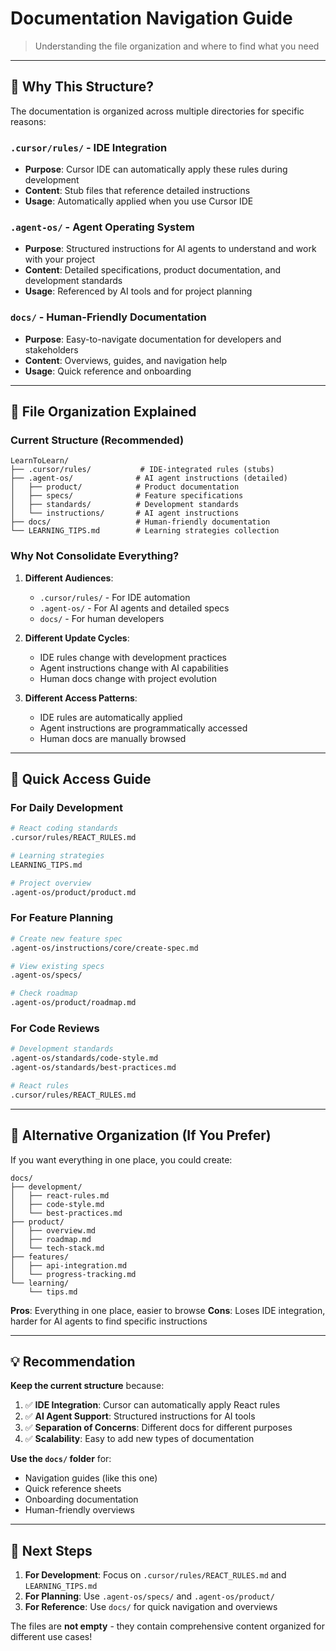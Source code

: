 # Documentation Navigation Guide

> Understanding the file organization and where to find what you need

---

## 🎯 **Why This Structure?**

The documentation is organized across multiple directories for specific reasons:

### **`.cursor/rules/`** - IDE Integration

- **Purpose**: Cursor IDE can automatically apply these rules during development
- **Content**: Stub files that reference detailed instructions
- **Usage**: Automatically applied when you use Cursor IDE

### **`.agent-os/`** - Agent Operating System

- **Purpose**: Structured instructions for AI agents to understand and work with your project
- **Content**: Detailed specifications, product documentation, and development standards
- **Usage**: Referenced by AI tools and for project planning

### **`docs/`** - Human-Friendly Documentation

- **Purpose**: Easy-to-navigate documentation for developers and stakeholders
- **Content**: Overviews, guides, and navigation help
- **Usage**: Quick reference and onboarding

---

## 📁 **File Organization Explained**

### **Current Structure (Recommended)**

```
LearnToLearn/
├── .cursor/rules/           # IDE-integrated rules (stubs)
├── .agent-os/              # AI agent instructions (detailed)
│   ├── product/            # Product documentation
│   ├── specs/              # Feature specifications
│   ├── standards/          # Development standards
│   └── instructions/       # AI agent instructions
├── docs/                   # Human-friendly documentation
└── LEARNING_TIPS.md        # Learning strategies collection
```

### **Why Not Consolidate Everything?**

1. **Different Audiences**:

   - `.cursor/rules/` - For IDE automation
   - `.agent-os/` - For AI agents and detailed specs
   - `docs/` - For human developers

2. **Different Update Cycles**:

   - IDE rules change with development practices
   - Agent instructions change with AI capabilities
   - Human docs change with project evolution

3. **Different Access Patterns**:
   - IDE rules are automatically applied
   - Agent instructions are programmatically accessed
   - Human docs are manually browsed

---

## 🚀 **Quick Access Guide**

### **For Daily Development**

```bash
# React coding standards
.cursor/rules/REACT_RULES.md

# Learning strategies
LEARNING_TIPS.md

# Project overview
.agent-os/product/product.md
```

### **For Feature Planning**

```bash
# Create new feature spec
.agent-os/instructions/core/create-spec.md

# View existing specs
.agent-os/specs/

# Check roadmap
.agent-os/product/roadmap.md
```

### **For Code Reviews**

```bash
# Development standards
.agent-os/standards/code-style.md
.agent-os/standards/best-practices.md

# React rules
.cursor/rules/REACT_RULES.md
```

---

## 🔄 **Alternative Organization (If You Prefer)**

If you want everything in one place, you could create:

```
docs/
├── development/
│   ├── react-rules.md
│   ├── code-style.md
│   └── best-practices.md
├── product/
│   ├── overview.md
│   ├── roadmap.md
│   └── tech-stack.md
├── features/
│   ├── api-integration.md
│   └── progress-tracking.md
└── learning/
    └── tips.md
```

**Pros**: Everything in one place, easier to browse
**Cons**: Loses IDE integration, harder for AI agents to find specific instructions

---

## 💡 **Recommendation**

**Keep the current structure** because:

1. ✅ **IDE Integration**: Cursor can automatically apply React rules
2. ✅ **AI Agent Support**: Structured instructions for AI tools
3. ✅ **Separation of Concerns**: Different docs for different purposes
4. ✅ **Scalability**: Easy to add new types of documentation

**Use the `docs/` folder** for:

- Navigation guides (like this one)
- Quick reference sheets
- Onboarding documentation
- Human-friendly overviews

---

## 🎯 **Next Steps**

1. **For Development**: Focus on `.cursor/rules/REACT_RULES.md` and `LEARNING_TIPS.md`
2. **For Planning**: Use `.agent-os/specs/` and `.agent-os/product/`
3. **For Reference**: Use `docs/` for quick navigation and overviews

The files are **not empty** - they contain comprehensive content organized for different use cases!



